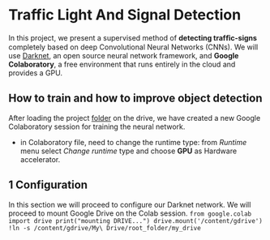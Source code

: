 # Traffic Light And Signal Detection
In this project, we present a supervised method of **detecting trafﬁc-signs** completely based on deep Convolutional Neural Networks (CNNs). We will use [Darknet](https://github.com/AlexeyAB/darknet), an open source neural network framework, and **Google Colaboratory**, a free environment that runs entirely in the cloud and provides a GPU.

## How to train and how to improve object detection
After loading the project [folder](https://drive.google.com/drive/folders/1H-IzMKJYn5LyHmEnwfml5stm814YWUBL?usp=sharing) on the drive, we have created a new Google Colaboratory session for training the neural network.
* in Colaboratory file, need to change the runtime type: from *Runtime* menu select *Change runtime* type and choose **GPU** as Hardware accelerator.

## 1 Configuration
In this section we will proceed to configure our Darknet network.
We will proceed to mount Google Drive on the Colab session.
`from google.colab import drive
print("mounting DRIVE...")
drive.mount('/content/gdrive')
!ln -s /content/gdrive/My\ Drive/root_folder/my_drive`





